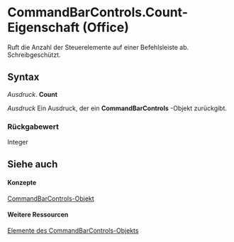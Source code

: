 
# CommandBarControls.Count-Eigenschaft (Office)

Ruft die Anzahl der Steuerelemente auf einer Befehlsleiste ab. Schreibgeschützt.


## Syntax

 _Ausdruck_. **Count**

 _Ausdruck_ Ein Ausdruck, der ein **CommandBarControls** -Objekt zurückgibt.


### Rückgabewert

Integer


## Siehe auch


#### Konzepte


[CommandBarControls-Objekt](7ccae243-2870-95c2-1e08-140a3e638fe6.md)
#### Weitere Ressourcen


[Elemente des CommandBarControls-Objekts](http://msdn.microsoft.com/library/b4db50d1-f693-d4a5-da6d-41c6f624bdd3%28Office.15%29.aspx)